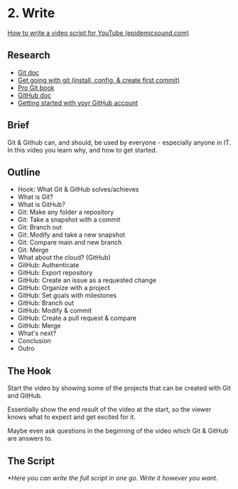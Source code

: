# 2. Write

[How to write a video script for YouTube (epidemicsound.com)](https://www.epidemicsound.com/blog/how-to-write-a-video-script-for-youtube/)

## Research

- [Git doc](https://git-scm.com/doc)
- [Get going with git (install, config, & create first commit)](https://git-scm.com/video/get-going)
- [Pro Git book](https://git-scm.com/book/en/v2)
- [GitHub doc](https://docs.github.com/en)
- [Getting started with yoyr GitHub account](https://docs.github.com/en/get-started/onboarding/getting-started-with-your-github-account)

## Brief

Git & Github can, and should, be used by everyone - especially anyone in IT.
In this video you learn why, and how to get started.

## Outline

- Hook: What Git & GitHub solves/achieves
- What is Git?
- What is GitHub?
- Git: Make any folder a repository
- Git: Take a snapshot with a commit
- Git: Branch out
- Git: Modify and take a new snapshot
- Git: Compare main and new branch
- Git: Merge
- What about the cloud? (GitHub)
- GitHub: Authenticate
- GitHub: Export repository
- GitHub: Create an issue as a requested change
- GitHub: Organize with a project
- GitHub: Set goals with milestones
- GitHub: Branch out
- GitHub: Modify & commit
- GitHub: Create a pull request & compare
- GitHub: Merge
- What's next?
- Conclusion
- Outro

## The Hook

Start the video by showing some of the projects that can be created with Git and GitHub.

Essentially show the end result of the video at the start, so the viewer knows what to expect and get excited for it.

Maybe even ask questions in the beginning of the video which Git & GitHub are answers to.

## The Script

_*Here you can write the full script in one go. Write it however you want._
